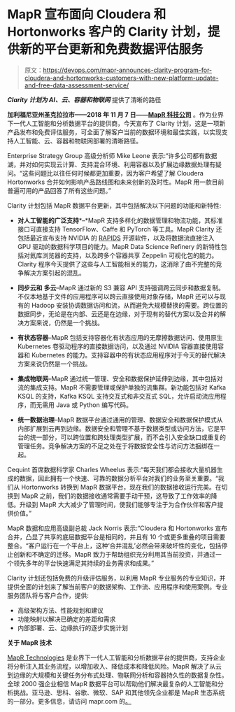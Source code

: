 # MapR 宣布面向 Cloudera 和 Hortonworks 客户的 Clarity 计划，提供新的平台更新和免费数据评估服务

> 原文：<https://devops.com/mapr-announces-clarity-program-for-cloudera-and-hortonworks-customers-with-new-platform-update-and-free-data-assessment-service/>

***Clarity 计划为 AI、云、容器和物联网*** 提供了清晰的路径

**加利福尼亚州圣克拉拉市——2018 年 11 月 7 日——**[**MapR 科技公司**](https://mapr.com/?utm_source=press-release&utm_medium=referral&utm_campaign=wpr-body) 。作为业界下一代人工智能和分析数据平台的提供商，今天宣布了 Clarity 计划，这是一项新产品发布和免费评估服务，可全面了解客户当前的数据环境和最佳实践，以实现支持人工智能、云、容器和物联网部署的清晰路径。

Enterprise Strategy Group 高级分析师 Mike Leone 表示:“许多公司都有数据湖，并对如何实现云计算、支持混合环境、利用容器以及扩展边缘数据处理有疑问。“这些问题比以往任何时候都更加重要，因为客户希望了解 Cloudera Hortonworks 合并如何影响产品路线图和未来创新的及时性。MapR 用一款目前普遍可用的产品回答了所有这些问题。”

Clarity 计划包括 MapR 数据平台更新，其中包括解决以下问题的功能和新特性:

*   **对人工智能的广泛支持***–*MapR 支持多样化的数据管理和物流功能，其标准接口可直接支持 TensorFlow、Caffe 和 PyTorch 等工具。MapR Clarity 还包括最近宣布支持 NVIDIA 的 [RAPIDS](https://mapr.com/company/press-releases/mapr-announces-data-management-and-logistics-for-rapids-from-nvidia/) 开源软件，以及将数据流直接注入 GPU 驱动的数据科学项目的能力。MapR Data Science Refinery 的新特性包括对氦库浏览器的支持，以及跨多个容器共享 Zeppelin 可视化包的能力。Clarity 程序今天提供了这些与人工智能相关的能力，这消除了由不完整的竞争解决方案引起的混乱。

*   **同步云和** **多云**–MapR 通过新的 S3 兼容 API 支持强调跨云同步和数据复制。不仅本地基于文件的应用程序可以跨云直接使用对象存储，MapR 还可以与现有的 Hadoop 安装协调数据访问和流，从而避免大规模替换的需要。跨位置的数据同步，无论是在内部、云还是在边缘，对于现有的替代方案以及合并的解决方案来说，仍然是一个挑战。

*   **有状态容器**–MapR 包括支持容器化有状态应用的无摩擦数据访问、使用原生 Kubernetes 卷驱动程序的直接数据访问，以及通过 NVIDIA 容器直接使用容器和 Kubernetes 的能力。支持容器中的有状态应用程序对于今天的替代解决方案来说仍然是一个挑战。

*   **集成物联网**–MapR 通过统一管理、安全和数据保护延伸到边缘，其中包括对流的集成支持。MapR 不需要管理或保护单独的流集群。新功能包括对 Kafka KSQL 的支持，Kafka KSQL 支持交互式和非交互式 SQL，允许启动流应用程序，而无需用 Java 或 Python 编写代码。

*   **统一数据治理**–MapR 数据平台通过通用的管理、数据安全和数据保护模式从内部扩展到云再到边缘。数据安全和管理不基于数据类型或访问方法，它是平台的统一部分，可以跨位置和跨处理类型扩展，而不会引入安全缺口或重复的管理任务。竞争解决方案的不足之处在于将数据安全性与访问方法捆绑在一起。

Cequint 首席数据科学家 Charles Wheelus 表示:“每天我们都会接收大量机器生成的数据，因此拥有一个快速、可靠的数据分析平台对我们的业务至关重要。“我们从 Hortonworks 转换到 MapR 数据平台，现在我们的数据接收运行完美。在切换到 MapR 之前，我们的数据接收通常需要手动干预，这导致了工作效率的降低。升级到 MapR 大大减少了管理时间，使我们能够专注于为合作伙伴和客户提供价值。”

MapR 数据和应用高级副总裁 Jack Norris 表示:“Cloudera 和 Hortonworks 宣布合并，凸显了共享的底层数据平台是相同的，并且有 10 个或更多重叠的项目需要整合。“客户运行在一个平台上，这种‘合并混乱’必然会带来破坏性的变化，包括停止创新和不确定的迁移。MapR 致力于帮助组织充分利用其当前投资，并通过一个领先多年的平台快速满足其持续的业务需求和成果。”

Clarity 计划还包括免费的升级评估服务，以利用 MapR 专业服务的专业知识，并提供全面的计划来了解当前客户的数据架构、工作流、应用程序和使用案例。专业服务团队将与客户合作，提供:

*   高级架构方法、性能规划和建议
*   功能映射以解决已确定的差距和需求
*   内部部署、云、边缘执行的逐步实施计划

**关于 MapR 技术**

[MapR Technologies](https://mapr.com/?utm_source=press-release&utm_medium=referral&utm_campaign=wpr-footer) 是业界下一代人工智能和分析数据平台的提供商，支持企业将分析注入其业务流程，以增加收入、降低成本和降低风险。MapR 解决了从云到边缘的大规模和关键任务分布式处理、物联网分析和容器持久性的数据复杂性。全球 2000 强企业相信 MapR 数据平台可以帮助他们解决最复杂的人工智能和分析挑战。亚马逊、思科、谷歌、微软、SAP 和其他领先企业都是 MapR 生态系统的一部分。更多信息，请访问 mapr.com 的[。](https://mapr.com/?utm_source=press-release&utm_medium=referral&utm_campaign=wpr-footer)